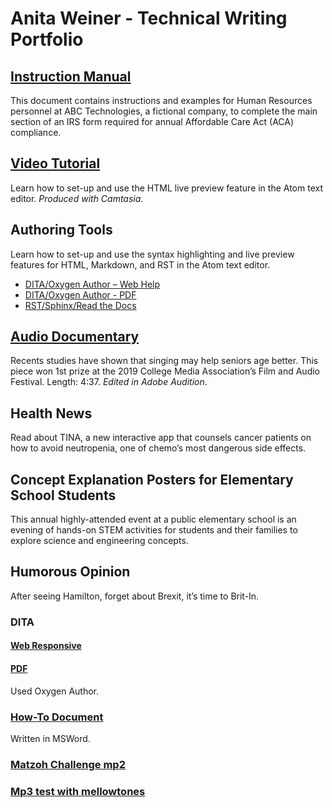# Anita Weiner - Technical Writing Portfolio
## [Instruction Manual](AnitaWeiner_ACADocument.pdf)
This document contains instructions and examples for Human Resources personnel at ABC Technologies, a fictional company, to complete the main section of an IRS form required for annual Affordable Care Act (ACA) compliance. 
## [Video Tutorial](Anita_HW_Camtasia3.mp4)
Learn how to set-up and use the HTML live preview feature in the Atom text editor. *Produced with Camtasia*. 
## Authoring Tools
Learn how to set-up and use the syntax highlighting and live preview features for HTML, Markdown, and RST in the Atom text editor.  
* [DITA/Oxygen Author – Web Help](Anita_DITA_HW/Anita_Revised/out/webhelp-responsive/index.html)
* [DITA/Oxygen Author - PDF](Anita_DITA_HW/Anita_Revised/out/pdf-css-html5/PDF.pdf)
* [RST/Sphinx/Read the Docs](https://atom-preview.readthedocs.io/en/latest/)
## [Audio Documentary](mellowtones.mp3)
Recents studies have shown that singing may help seniors age better. This piece won 1st prize at the 2019 College Media Association’s Film and Audio Festival.  Length: 4:37. *Edited in Adobe Audition*.
## Health News
Read about TINA, a new interactive app that counsels cancer patients on how to avoid neutropenia, one of chemo’s most dangerous side effects.
## Concept Explanation Posters for Elementary School Students
This annual highly-attended event at a public elementary school is an evening of hands-on STEM activities for students and their families to explore science and engineering concepts. 
## Humorous Opinion
After seeing Hamilton, forget about Brexit, it’s time to Brit-In.

### DITA
#### [Web Responsive](Anita_DITA_HW/Anita_Revised/out/webhelp-responsive/index.html)
#### [PDF](Anita_DITA_HW/Anita_Revised/out/pdf-css-html5/PDF.pdf)
Used Oxygen Author.
### [How-To Document](AnitaWeiner_ACADocument.pdf)
Written in MSWord.
### [Matzoh Challenge mp2](Matzoh_Challenge_Clean_AnitaWeiner.mp2)

### [Mp3 test with mellowtones](mellowtones.mp3)
